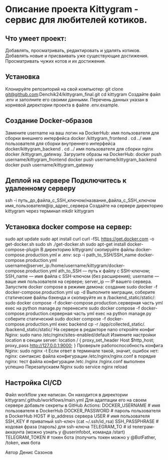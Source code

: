 # Описание проекта Kittygram - сервис для любителей котиков.

##   Что умеет проект:
Добавлять, просматривать, редактировать и удалять котиков. Добавлять новые и присваивать уже существующие достижения. Просматривать чужих котов и их достижения. 

##   Установка 
Клонируйте репозиторий на свой компьютер:
git clone git@github.com:Denchik24/kittygram_final.git cd kittygram Создайте файл .env и заполните его своими данными. Перечень данных указан в корневой директории проекта в файле .env.example.

##   Создание Docker-образов 
Замените username на ваш логин на DockerHub:
имя пользователя для сборки внешнего интерфейса docker /kittygram_frontend . cd ../ имя пользователя для сборки внутреннего интерфейса docker/kittygram_backend . cd ../ имя пользователя для сборки nginx docker /kittygram_gateway.
Загрузите образы на DockerHub:
docker push username/kittygram_frontend docker push username/kittygram_backend docker push username/kittygram_gateway 

##  Деплой на сервере Подключитесь к удаленному серверу
ssh -i путь_до_файла_с_SSH_ключом/название_файла_с_SSH_ключом имя_пользователя@ip_адрес_сервера 
Создайте на сервере директорию kittygram через терминал
mkdir kittygram 

##   Установка docker compose на сервер:
sudo apt update sudo apt install curl curl -fSL https://get.docker.com -o get-docker.sh sudo sh ./get-docker.sh sudo apt-get install docker-compose-plugin
В директорию kittygram/ скопируйте файлы docker-compose.production.yml и .env:
scp -i path_to_SSH/SSH_name docker-compose.production.yml username@server_ip:/home/username/kittygram/docker-compose.production.yml
ath_to_SSH — путь к файлу с SSH-ключом;
SSH_name — имя файла с SSH-ключом (без расширения);
username — ваше имя пользователя на сервере;
server_ip — IP вашего сервера. 
Запустите docker compose в режиме демона:
создание sudo docker -f docker-compose.production.yml up -d 
Выполните миграции, соберите статические файлы бэкенда и скопируйте их в /backend_static/static/:
sudo docker compose -f docker-compose.production.серверная часть yml exec на python manage.py
перенесите sudo docker compose -f docker-compose.production.серверная часть yml exec на python manage.py 
соберите статический sudo docker compose -f docker-compose.production.yml exec backend cp -r /app/collected_static/. /backend_static/static/ 
На сервере в редакторе nano откройте конфиг Nginx:
sudo nano /etc/nginx/sites-enabled/default 
Измените настройки location в секции server:
location / { proxy_set_header Host $http_host; proxy_pass http://127.0.0.1:9000; } 
Проверьте работоспособность конфига Nginx:
sudo nginx -t Если ответ в терминале такой, значит, ошибок нет:
nginx: синтаксис файла конфигурации /etc/nginx/nginx.conf в порядке nginx: тест файла конфигурации /etc /nginx /nginx.conf выполнен успешно 
Перезапускаем Nginx
sudo service nginx reload

##  Настройка CI/CD 
Файл workflow уже написан. Он находится в директории kittygram/.github/workflows/main.yml Для адаптации его на своем сервере добавьте секреты в GitHub Actions:
DOCKER_USERNAME # имя пользователя в DockerHub
DOCKER_PASSWORD # пароль пользователя в DockerHub 
HOST # ip_address сервера 
USER # имя пользователя 
SSH_KEY # приватный ssh-ключ (cat ~/.ssh/id_rsa)
SSH_PASSPHRASE # кодовая фраза (пароль) для ssh-ключа
TELEGRAM_TO # id телеграм-аккаунта (можно узнать у @userinfobot, команда /start) 
TELEGRAM_TOKEN # токен бота (получить токен можно у @BotFather, /token, имя бота

Автор Денис Сазонов
